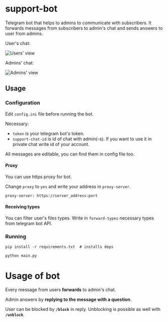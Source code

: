 # support-bot
Telegram bot that helps to admins to communicate with subscribers.
It forwards messages from subscribers to admin's chat and sends answers to user from admins.

User's chat:

![Users' view](img/user_view.png)

Admins' chat:

![Admins' view](img/admin_view.png)

## Usage

### Configuration

Edit `config.ini` file before running the bot.

Necessary:
  * `token` is your telegram bot's token.
  * `support-chat-id` is id of chat with admin(-s). If you want to use it in private chat write id of your account.

All messages are editable, you can find them in config file too.

#### Proxy

You can use https proxy for bot.

Change `proxy` to `yes` and write your address in `proxy-server`.
```
proxy-server: https://server_address:port
```

#### Receiving types

You can filter user's files types.
Write in `forward-types` necessary types from telegram bot API.

### Running

```
pip install -r requirements.txt  # installs deps

python main.py
```

# Usage of bot

Every message from users **forwards** to admin's chat.

Admin answers by **replying to the message with a question**.

User can be blocked by **`/block`** in reply. Unblocking is possible as well
with **`/unblock`**.
